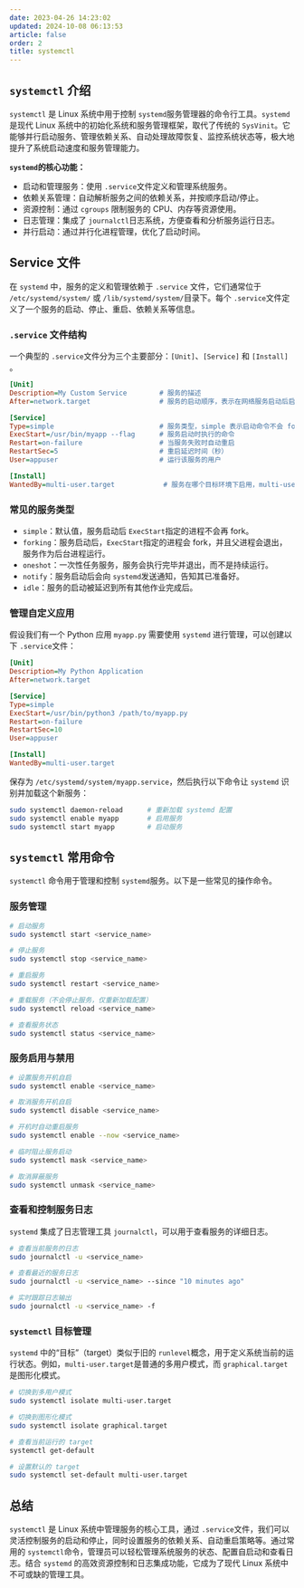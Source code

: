 ```yaml
---
date: 2023-04-26 14:23:02
updated: 2024-10-08 06:13:53
article: false
order: 2
title: systemctl
---
```

## `systemctl`​ 介绍

​`systemctl`​ 是 Linux 系统中用于控制 `systemd`​ 服务管理器的命令行工具。`systemd`​ 是现代 Linux 系统中的初始化系统和服务管理框架，取代了传统的 `SysVinit`​。它能够并行启动服务、管理依赖关系、自动处理故障恢复、监控系统状态等，极大地提升了系统启动速度和服务管理能力。

**​`systemd`​** **的核心功能：**

* 启动和管理服务：使用 `.service`​ 文件定义和管理系统服务。
* 依赖关系管理：自动解析服务之间的依赖关系，并按顺序启动/停止。
* 资源控制：通过 `cgroups`​ 限制服务的 CPU、内存等资源使用。
* 日志管理：集成了 `journalctl`​ 日志系统，方便查看和分析服务运行日志。
* 并行启动：通过并行化进程管理，优化了启动时间。

## Service 文件

在 `systemd`​ 中，服务的定义和管理依赖于 `.service`​ 文件，它们通常位于 `/etc/systemd/system/`​ 或 `/lib/systemd/system/`​ 目录下。每个 `.service`​ 文件定义了一个服务的启动、停止、重启、依赖关系等信息。

### ​`.service`​ 文件结构

一个典型的 `.service`​ 文件分为三个主要部分：`[Unit]`​、`[Service]`​ 和 `[Install]`​。

```ini
[Unit]
Description=My Custom Service        # 服务的描述
After=network.target                 # 服务的启动顺序，表示在网络服务启动后启动

[Service]
Type=simple                          # 服务类型，simple 表示启动命令不会 fork 进程
ExecStart=/usr/bin/myapp --flag      # 服务启动时执行的命令
Restart=on-failure                   # 当服务失败时自动重启
RestartSec=5                         # 重启延迟时间（秒）
User=appuser                         # 运行该服务的用户

[Install]
WantedBy=multi-user.target            # 服务在哪个目标环境下启用，multi-user.target 表示多用户模式
```

### 常见的服务类型

* ​`simple`​：默认值，服务启动后 `ExecStart`​ 指定的进程不会再 fork。
* ​`forking`​：服务启动后，`ExecStart`​ 指定的进程会 fork，并且父进程会退出，服务作为后台进程运行。
* ​`oneshot`​：一次性任务服务，服务会执行完毕并退出，而不是持续运行。
* ​`notify`​：服务启动后会向 `systemd`​ 发送通知，告知其已准备好。
* ​`idle`​：服务的启动被延迟到所有其他作业完成后。

### 管理自定义应用

假设我们有一个 Python 应用 `myapp.py`​ 需要使用 `systemd`​ 进行管理，可以创建以下 `.service`​ 文件：

```ini
[Unit]
Description=My Python Application
After=network.target

[Service]
Type=simple
ExecStart=/usr/bin/python3 /path/to/myapp.py
Restart=on-failure
RestartSec=10
User=appuser

[Install]
WantedBy=multi-user.target
```

保存为 `/etc/systemd/system/myapp.service`​，然后执行以下命令让 `systemd`​ 识别并加载这个新服务：

```bash
sudo systemctl daemon-reload      # 重新加载 systemd 配置
sudo systemctl enable myapp       # 启用服务
sudo systemctl start myapp        # 启动服务
```

## ​`systemctl`​ 常用命令

​`systemctl`​ 命令用于管理和控制 `systemd`​ 服务。以下是一些常见的操作命令。

### 服务管理

```bash
# 启动服务
sudo systemctl start <service_name>

# 停止服务
sudo systemctl stop <service_name>

# 重启服务
sudo systemctl restart <service_name>

# 重载服务（不会停止服务，仅重新加载配置）
sudo systemctl reload <service_name>

# 查看服务状态
sudo systemctl status <service_name>
```

### 服务启用与禁用

```bash
# 设置服务开机自启
sudo systemctl enable <service_name>

# 取消服务开机自启
sudo systemctl disable <service_name>

# 开机时自动重启服务
sudo systemctl enable --now <service_name>

# 临时阻止服务启动
sudo systemctl mask <service_name>

# 取消屏蔽服务
sudo systemctl unmask <service_name>
```

### 查看和控制服务日志

​`systemd`​ 集成了日志管理工具 `journalctl`​，可以用于查看服务的详细日志。

```bash
# 查看当前服务的日志
sudo journalctl -u <service_name>

# 查看最近的服务日志
sudo journalctl -u <service_name> --since "10 minutes ago"

# 实时跟踪日志输出
sudo journalctl -u <service_name> -f
```

### ​`systemctl`​ 目标管理

​`systemd`​ 中的“目标”（target）类似于旧的 `runlevel`​ 概念，用于定义系统当前的运行状态。例如，`multi-user.target`​ 是普通的多用户模式，而 `graphical.target`​ 是图形化模式。

```bash
# 切换到多用户模式
sudo systemctl isolate multi-user.target

# 切换到图形化模式
sudo systemctl isolate graphical.target

# 查看当前运行的 target
systemctl get-default

# 设置默认的 target
sudo systemctl set-default multi-user.target
```

## 总结

​`systemctl`​ 是 Linux 系统中管理服务的核心工具，通过 `.service`​ 文件，我们可以灵活控制服务的启动和停止，同时设置服务的依赖关系、自动重启策略等。通过常用的 `systemctl`​ 命令，管理员可以轻松管理系统服务的状态、配置自启动和查看日志。结合 `systemd`​ 的高效资源控制和日志集成功能，它成为了现代 Linux 系统中不可或缺的管理工具。

‍
